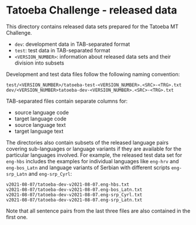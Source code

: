 
# Tatoeba Challenge - released data

This directory contains released data sets prepared for the Tatoeba MT Challenge.

* `dev`: development data in TAB-separated format
* `test`: test data in TAB-separated format
* `<VERSION_NUMBER>`: information about released data sets and their division into subsets

Development and test data files follow the following naming convention:

```
test/<VERSION_NUMBER>/tatoeba-test-<VERSION_NUMBER>.<SRC>-<TRG>.txt
dev/<VERSION_NUMBER>tatoeba-dev-<VERSION_NUMBER>.<SRC>-<TRG>.txt
```


TAB-separated files contain separate columns for:

* source language code
* target language code
* source language text
* target language text


The directories also contain subsets of the released language pairs covering sub-languages or language variants if they are available for the particular languages involved. For example, the released test data set for `eng-hbs` includes the examples for individual languages like `eng-hrv` and `eng-bos_Latn` and language variants of Serbian with different scripts `eng-srp_Latn` and `eng-srp_Cyrl`:

```
v2021-08-07/tatoeba-dev-v2021-08-07.eng-hbs.txt
v2021-08-07/tatoeba-dev-v2021-08-07.eng-bos_Latn.txt
v2021-08-07/tatoeba-dev-v2021-08-07.eng-srp_Cyrl.txt
v2021-08-07/tatoeba-dev-v2021-08-07.eng-srp_Latn.txt
```

Note that all sentence pairs from the last three files are also contained in the first one.
